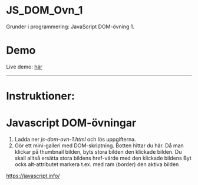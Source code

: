 # JS_DOM_Ovn_1
Grunder i programmering: JavaScript DOM-övning 1. 

# Demo
Live demo: [här](https://dvard.github.io/JS_DOM_Ovn_1)

___

# Instruktioner:

# Javascript DOM-övningar

1. Ladda ner _js-dom-ovn-1.html_ och lös uppgifterna.
2. Gör ett mini-galleri med DOM-skriptning. Botten hittar du här.
Då man klickar på thumbnail bilden, byts stora bilden den klickade bilden.
Du skall alltså ersätta stora bildens href-värde med den klickade bildens
Byt ocks alt-attributet
markera t.ex. med ram (border) den aktiva bilden

https://javascript.info/ 
